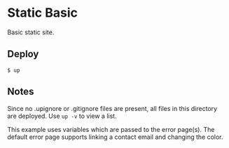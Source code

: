
# Static Basic

Basic static site.

## Deploy

```
$ up
```

## Notes

Since no .upignore or .gitignore files are present,
all files in this directory are deployed. Use `up -v` to
view a list.

This example uses variables which are passed to the error page(s). The default error page supports linking a contact email and changing the color.
